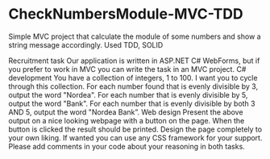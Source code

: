 # CheckNumbersModule-MVC-TDD
Simple MVC project that calculate the module of some numbers and show a string message accordingly. Used TDD, SOLID


Recruitment task
Our application is written in ASP.NET C# WebForms, but if you prefer to work in MVC you can write the task in an MVC project.
C# development
You have a collection of integers, 1 to 100.  I want you to cycle through this collection. For each number found that is evenly divisible by 3, output the word "Nordea". For each number that is evenly divisible by 5, output the word "Bank". For each number that is evenly divisible by both 3 AND 5, output the word "Nordea Bank”.
Web design
Present the above output on a nice looking webpage with a button on the page. When the button is clicked the result should be printed. Design the page completely to your own liking. If wanted you can use any CSS framework for your support.
Please add comments in your code about your reasoning in both tasks.

